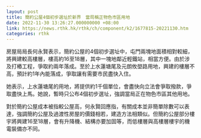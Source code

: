```yaml
---
layout: post
title: 簡約公屋4個初步選址於新界　當局稱正物色市區用地
date: 2022-11-30 13:26:27.000000000 +08:00
link: https://news.rthk.hk/rthk/ch/component/k2/1677815-20221130.htm
categories: rthk
---
```


房屋局局長何永賢表示，簡約公屋的4個初步選址中，屯門兩塊地面積相對較細，將興建較高樓層，樓高約16至18層，其中一塊地鄰近輕鐵站，相當方便。由於涉及打樁工程，爭取約兩年落成。至於上水蓮塘尾及元朗攸壆路用地，興建的樓層不高，預計約1年內能落成，爭取讓有需要市民盡快入住。

她表示，上水蓮塘尾的用地，將提供約1千個單位，會盡快向立法會爭取撥款，爭取盡快上馬。她說，暫時只公布4個初步選址，強調當局正在物色市區其他用地。

對於簡約公屋成本被指較公屋高，何永賢回應指，有關成本並非簡單除數可以表達，強調簡約公屋及過渡性房屋的價錢相若，建造方法相類似。但簡約公屋部分樓宇將興建16至18層，會有升降機、結構亦要加固等，而低樓層與高樓層樓宇的機電裝備亦不同。

